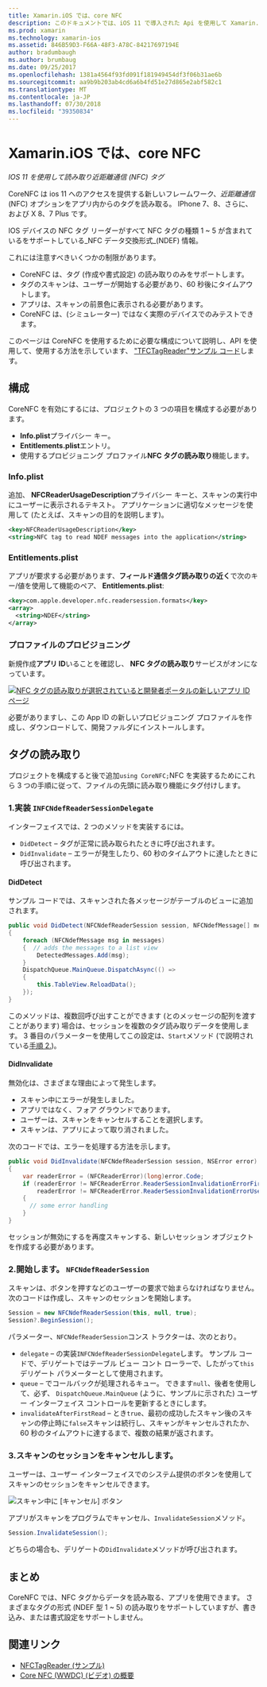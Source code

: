 ```yaml
---
title: Xamarin.iOS では、core NFC
description: このドキュメントでは、iOS 11 で導入された Api を使用して Xamarin.iOS でフィールド通信タグの近くを読み取る方法について説明します。
ms.prod: xamarin
ms.technology: xamarin-ios
ms.assetid: 846B59D3-F66A-48F3-A78C-84217697194E
author: bradumbaugh
ms.author: brumbaug
ms.date: 09/25/2017
ms.openlocfilehash: 1381a4564f93fd091f181949454df3f06b31ae6b
ms.sourcegitcommit: aa9b9b203ab4cd6a6b4fd51e27d865e2abf582c1
ms.translationtype: MT
ms.contentlocale: ja-JP
ms.lasthandoff: 07/30/2018
ms.locfileid: "39350834"
---
```

# <a name="core-nfc-in-xamarinios"></a>Xamarin.iOS では、core NFC

_IOS 11 を使用して読み取り近距離通信 (NFC) タグ_

CoreNFC は ios 11 へのアクセスを提供する新しいフレームワーク、_近距離通信_(NFC) オプションをアプリ内からのタグを読み取る。 IPhone 7、8、さらに、および X 8、7 Plus です。

IOS デバイスの NFC タグ リーダーがすべて NFC タグの種類 1 ~ 5 が含まれているをサポートしている_NFC データ交換形式_(NDEF) 情報。

これには注意すべきいくつかの制限があります。

- CoreNFC は、タグ (作成や書式設定) の読み取りのみをサポートします。
- タグのスキャンは、ユーザーが開始する必要があり、60 秒後にタイムアウトします。
- アプリは、スキャンの前景色に表示される必要があります。
- CoreNFC は、(シミュレーター) ではなく実際のデバイスでのみテストできます。

このページは CoreNFC を使用するために必要な構成について説明し、API を使用して、使用する方法を示しています、 ["TFCTagReader"サンプル コード](https://developer.xamarin.com/samples/monotouch/ios11/NFCTagReader/)します。

## <a name="configuration"></a>構成

CoreNFC を有効にするには、プロジェクトの 3 つの項目を構成する必要があります。

- **Info.plist**プライバシー キー。
- **Entitlements.plist**エントリ。
- 使用するプロビジョニング プロファイル**NFC タグの読み取り**機能します。

### <a name="infoplist"></a>Info.plist

追加、 **NFCReaderUsageDescription**プライバシー キーと、スキャンの実行中にユーザーに表示されるテキスト。 アプリケーションに適切なメッセージを使用して (たとえば、スキャンの目的を説明します)。

```xml
<key>NFCReaderUsageDescription</key>
<string>NFC tag to read NDEF messages into the application</string>
```

### <a name="entitlementsplist"></a>Entitlements.plist

アプリが要求する必要があります、**フィールド通信タグ読み取りの近く**で次のキー/値を使用して機能のペア、 **Entitlements.plist**:

```xml
<key>com.apple.developer.nfc.readersession.formats</key>
<array>
  <string>NDEF</string>
</array>
```

### <a name="provisioning-profile"></a>プロファイルのプロビジョニング

新規作成**アプリ ID**いることを確認し、 **NFC タグの読み取り**サービスがオンになっています。

[![NFC タグの読み取りが選択されていると開発者ポータルの新しいアプリ ID ページ](corenfc-images/app-services-nfc-sml.png)](corenfc-images/app-services-nfc.png#lightbox)

必要がありますし、この App ID の新しいプロビジョニング プロファイルを作成し、ダウンロードして、開発ファルダにインストールします。

## <a name="reading-a-tag"></a>タグの読み取り

プロジェクトを構成すると後で追加`using CoreNFC;`NFC を実装するためにこれら 3 つの手順に従って、ファイルの先頭に読み取り機能にタグ付けします。

### <a name="1-implement-infcndefreadersessiondelegate"></a>1.実装 `INFCNdefReaderSessionDelegate`

インターフェイスでは、2 つのメソッドを実装するには。

- `DidDetect` – タグが正常に読み取られたときに呼び出されます。
- `DidInvalidate` – エラーが発生したり、60 秒のタイムアウトに達したときに呼び出されます。

#### <a name="diddetect"></a>DidDetect

サンプル コードでは、スキャンされた各メッセージがテーブルのビューに追加されます。

```csharp
public void DidDetect(NFCNdefReaderSession session, NFCNdefMessage[] messages)
{
    foreach (NFCNdefMessage msg in messages)
    {  // adds the messages to a list view
        DetectedMessages.Add(msg);
    }
    DispatchQueue.MainQueue.DispatchAsync(() =>
    {
        this.TableView.ReloadData();
    });
}
```

このメソッドは、複数回呼び出すことができます (とのメッセージの配列を渡すことがあります) 場合は、セッションを複数のタグ読み取りデータを使用します。 3 番目のパラメーターを使用してこの設定は、`Start`メソッド (で説明されている[手順 2.](#step2))。

#### <a name="didinvalidate"></a>DidInvalidate

無効化は、さまざまな理由によって発生します。

- スキャン中にエラーが発生しました。
- アプリではなく、フォア グラウンドであります。
- ユーザーは、スキャンをキャンセルすることを選択します。
- スキャンは、アプリによって取り消されました。

次のコードでは、エラーを処理する方法を示します。

```csharp
public void DidInvalidate(NFCNdefReaderSession session, NSError error)
{
    var readerError = (NFCReaderError)(long)error.Code;
    if (readerError != NFCReaderError.ReaderSessionInvalidationErrorFirstNDEFTagRead &&
        readerError != NFCReaderError.ReaderSessionInvalidationErrorUserCanceled)
    {
      // some error handling
    }
}
```

セッションが無効にするを再度スキャンする、新しいセッション オブジェクトを作成する必要があります。

<a name="step2" />

### <a name="2-start-an-nfcndefreadersession"></a>2.開始します。 `NFCNdefReaderSession`

スキャンは、ボタンを押すなどのユーザーの要求で始まらなければなりません。
次のコードは作成し、スキャンのセッションを開始します。

```csharp
Session = new NFCNdefReaderSession(this, null, true);
Session?.BeginSession();
```

パラメーター、`NFCNdefReaderSession`コンス トラクターは、次のとおり。

- `delegate` – の実装`INFCNdefReaderSessionDelegate`します。 サンプル コードで、デリゲートではテーブル ビュー コント ローラーで、したがって`this`デリゲート パラメーターとして使用されます。
- `queue` – でコールバックが処理されるキュー。 できます`null`、後者を使用して、必ず、 `DispatchQueue.MainQueue` (ように、サンプルに示された) ユーザー インターフェイス コントロールを更新するときにします。
- `invalidateAfterFirstRead` – とき`true`、最初の成功したスキャン後のスキャンの停止時に`false`スキャンは続行し、スキャンがキャンセルされたか、60 秒のタイムアウトに達するまで、複数の結果が返されます。


### <a name="3-cancel-the-scanning-session"></a>3.スキャンのセッションをキャンセルします。

ユーザーは、ユーザー インターフェイスでのシステム提供のボタンを使用してスキャンのセッションをキャンセルできます。

![スキャン中に [キャンセル] ボタン](corenfc-images/scan-cancel-sml.png)

アプリがスキャンをプログラムでキャンセル、`InvalidateSession`メソッド。

```csharp
Session.InvalidateSession();
```

どちらの場合も、デリゲートの`DidInvalidate`メソッドが呼び出されます。

## <a name="summary"></a>まとめ

CoreNFC では、NFC タグからデータを読み取る、アプリを使用できます。 さまざまなタグの形式 (NDEF 型 1 ~ 5) の読み取りをサポートしていますが、書き込み、または書式設定をサポートしません。


## <a name="related-links"></a>関連リンク

- [NFCTagReader (サンプル)](https://developer.xamarin.com/samples/monotouch/ios11/NFCTagReader/)
- [Core NFC (WWDC) (ビデオ) の概要](https://developer.apple.com/videos/play/wwdc2017/718/)
